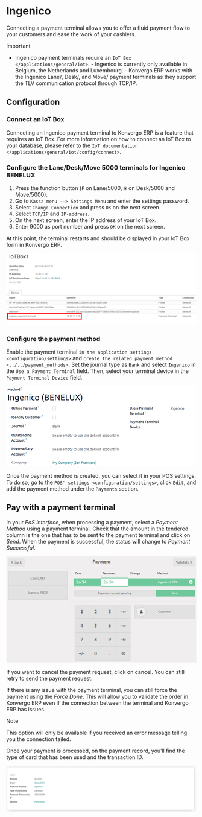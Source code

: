 # Ingenico

Connecting a payment terminal allows you to offer a fluid payment flow
to your customers and ease the work of your cashiers.

> [!IMPORTANT]
> - Ingenico payment terminals require an
> `IoT Box </applications/general/iot>`. - Ingenico is currently only
> available in Belgium, the Netherlands and Luxembourg. - Konvergo ERP works
> with the Ingenico Lane/, Desk/, and Move/ payment terminals as they
> support the TLV communication protocol through TCP/IP.

## Configuration

### Connect an IoT Box

Connecting an Ingenico payment terminal to Konvergo ERP is a feature that
requires an IoT Box. For more information on how to connect an IoT Box
to your database, please refer to the `IoT
documentation </applications/general/iot/config/connect>`.

### Configure the Lane/Desk/Move 5000 terminals for Ingenico BENELUX

1.  Press the function button (`F` on Lane/5000, `⦿` on Desk/5000 and
    Move/5000).
2.  Go to `Kassa menu --> Settings Menu` and enter the settings
    password.
3.  Select `Change Connection` and press `OK` on the next screen.
4.  Select `TCP/IP` and `IP-address`.
5.  On the next screen, enter the IP address of your IoT Box.
6.  Enter <span class="title-ref">9000</span> as port number and press
    `OK` on the next screen.

At this point, the terminal restarts and should be displayed in your IoT
Box form in Konvergo ERP.

<img src="ingenico/payment_terminal_02.png" class="align-center"
alt="image" />

### Configure the payment method

Enable the payment terminal
`in the application settings <configuration/settings>` and
`create the related payment method <../../payment_methods>`. Set the
journal type as `Bank` and select `Ingenico` in the
`Use a Payment Terminal` field. Then, select your terminal device in the
`Payment Terminal Device` field.

![image](ingenico/payment-method.png)

Once the payment method is created, you can select it in your POS
settings. To do so, go to the `POS' settings <configuration/settings>`,
click `Edit`, and add the payment method under the `Payments` section.

## Pay with a payment terminal

In your *PoS interface*, when processing a payment, select a *Payment
Method* using a payment terminal. Check that the amount in the tendered
column is the one that has to be sent to the payment terminal and click
on *Send*. When the payment is successful, the status will change to
*Payment Successful*.

<img src="ingenico/payment_terminal_05.png" class="align-center"
alt="image" />

If you want to cancel the payment request, click on cancel. You can
still retry to send the payment request.

If there is any issue with the payment terminal, you can still force the
payment using the *Force Done*. This will allow you to validate the
order in Konvergo ERP even if the connection between the terminal and Konvergo ERP has
issues.

> [!NOTE]
> This option will only be available if you received an error message
> telling you the connection failed.

Once your payment is processed, on the payment record, you’ll find the
type of card that has been used and the transaction ID.

<img src="ingenico/payment_terminal_06.png" class="align-center"
alt="image" />
